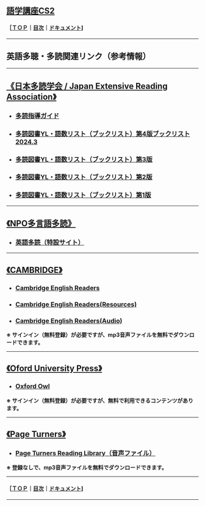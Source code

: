 ## [語学講座CS2](https://csreviser.github.io/CaptureStream2/) 
#### ［[ＴＯＰ](./)**｜**[目次](./#目次)**｜**[ドキュメント](./#ドキュメント-1)]

***
## 英語多聴・多読関連リンク（参考情報）
***
## [《日本多読学会 / Japan Extensive Reading Association》](https://jera-tadoku.jp/)                
* ### [多読指導ガイド](https://jera-tadoku.jp/ER_Teaching_Guide-20200125.pdf)                 
* ### [多読図書YL・語数リスト（ブックリスト）第4版ブックリスト2024.3](https://jera-tadoku.jp/Booklist.2024.3.pdf)       
* ### [多読図書YL・語数リスト（ブックリスト）第3版](https://jera-tadoku.jp/Booklist.2023.4.pdf)                 
* ### [多読図書YL・語数リスト（ブックリスト）第2版](https://jera-tadoku.jp/2022-10_Booklist_Web.pdf)
* ### [多読図書YL・語数リスト（ブックリスト）第1版](https://jera-tadoku.jp/2022-04-JERA_Booklist-220316.pdf)                     

***
## [《NPO多言語多読》](https://tadoku.org/)                
* ### [英語多読（特設サイト）](https://tadoku.org/english/)                

***
## [《CAMBRIDGE》](https://www.cambridge.org/)                
* ### [Cambridge English Readers](https://www.cambridge.org/au/cambridgeenglish/catalog/secondary/cambridge-english-readers)    
* ### [Cambridge English Readers(Resources)](https://www.cambridge.org/au/cambridgeenglish/catalog/secondary/cambridge-english-readers/resources)             
* ### [Cambridge English Readers(Audio)](https://www.cambridge.org/au/cambridgeenglish/catalog/secondary/cambridge-english-readers/resources?formatTag[]=Audio)             
**※ サインイン（無料登録）が必要ですが、mp3音声ファイルを無料でダウンロードできます。**

***
## [《Oford University Press》](https://www.oupjapan.co.jp/ja/content/oxford-university-press-%E5%AD%A6%E8%A1%93%E6%9B%B8%E3%83%BB%E8%BE%9E%E4%BA%8B%E5%85%B8%E3%83%BB%E8%8B%B1%E8%AA%9E%E6%95%99%E6%9D%90)                
* ### [Oxford Owl](https://www.oxfordowl.co.uk/)
**※ サインイン（無料登録）が必要ですが、無料で利用できるコンテンツがあります。**

***
## [《Page Turners》](https://cengagejapan.com/elt/Readers/page/?no=128644549488pkh)                
* ### [Page Turners Reading Library（音声ファイル）](https://www.cengage.com/cgi-wadsworth/course_products_wp.pl?fid=M20b&product_isbn_issn=PRO0000000017)
**※ 登録なしで、mp3音声ファイルを無料でダウンロードできます。**

***
#### ［[ＴＯＰ](./)**｜**[目次](./#目次)**｜**[ドキュメント](./#ドキュメント-1)]

*** 
 <link rel="shortcut icon" type="image/x-icon" href="https://avatars.githubusercontent.com/u/46049273?v=4">
 <meta name="twitter:image:src" content="https://avatars.githubusercontent.com/u/46049273?v=4">
 <link rel="prev" href="{{ paginator.previous_page_path | absolute_url }}" />

